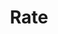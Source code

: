 ---
types: "word"

title: "Rate"

categories: ['']

tags: ['Rate']

arabic: 'السرعة'

arexps: []

enwords: ['Rate']

enexps: []

arlexicons: 'س'

enlexicons: 'R'

authors: ['Ruqayya Roshdy']

translators: ['']

citations: 'العربية والذكاء الاصطناعي'

sources: 'مركز الملك عبدالله بن عبدالعزيز الدولي لخدمة اللغة العربية'

word: "true"

slug: ""
---